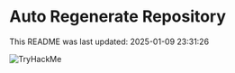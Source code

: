 # Auto Regenerate Repository

This README was last updated: 2025-01-09 23:31:26

 ![TryHackMe](https://tryhackme.com/badge/533634)